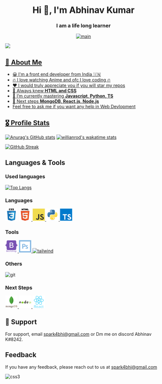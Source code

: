 
<h1 align="center">Hi 👋, I'm Abhinav Kumar</h1>
<h3 align="center">I am a life long learner</h3>

<p align="center"> <a href="" target="_blank" rel="noreferrer"> <img src="https://user-images.githubusercontent.com/101919895/195373627-4cffbb03-102c-4ce7-86b0-eadd1233162d.gif" alt="main" /></a> 
<a href="https://www.w3.org/html/" target="_blank" rel="noreferrer">


![](https://komarev.com/ghpvc/?username=Spark4bhi&style=for-the-badge)


## 🚀 About Me
- 😀 I'm a front end developer from India 🇮🇳
- 🔥 I love watching Anime and ofc I love coding 🔥
- ❤️‍ I would truly appreciate you if you will star my repos 
- 🎯 Always knew **HTML and CSS**
- 🎯 I’m currently mastering **Javascript, Python, TS** 
- 🎯 Next steps **MongoDB, React.js, Node.js**
- Feel free to ask me if you want any help in Web Devlopment

##  🎖️ Profile Stats

[![Anurag's GitHub stats](https://github-readme-stats.vercel.app/api?username=spark4bhi&show_icons=true&theme=midnight-purple)](https://github.com/Spark4bhi/Spark4bhi)
[![willianrod's wakatime stats](https://github-readme-stats.vercel.app/api/wakatime?username=willianrod&layout=compact&theme=midnight-purple)](https://github.com/anuraghazra/github-readme-stats)
 
[![GitHub Streak](http://github-readme-streak-stats.herokuapp.com?user=Spark4bhi&theme=midnight-purple)](https://git.io/streak-stats) 


## Languages & Tools 

### Used languages
[![Top Langs](https://github-readme-stats.vercel.app/api/top-langs/?username=Spark4bhi&layout=compact&theme=midnight-purple)](https://github.com/Spark4bhi/github-readme-stats)

### Languages
<p align="left"> <a href="https://www.w3schools.com/css/" target="_blank" rel="noreferrer"> <img src="https://raw.githubusercontent.com/devicons/devicon/master/icons/css3/css3-original-wordmark.svg" alt="css3" width="40" height="40"/></a> 
<a href="https://www.w3.org/html/" target="_blank" rel="noreferrer"> <img src="https://raw.githubusercontent.com/devicons/devicon/master/icons/html5/html5-original-wordmark.svg" alt="html5" width="40" height="40"/> </a> <a href="https://developer.mozilla.org/en-US/docs/Web/JavaScript" target="_blank" rel="noreferrer"> <img src="https://raw.githubusercontent.com/devicons/devicon/master/icons/javascript/javascript-original.svg" alt="javascript" width="40" height="40"/>
<a href="https://www.python.org" target="_blank" rel="noreferrer"> <img src="https://raw.githubusercontent.com/devicons/devicon/master/icons/python/python-original.svg" alt="python" width="40" height="40"/> </a> <a href="https://www.typescriptlang.org/" target="_blank" rel="noreferrer"> <img src="https://raw.githubusercontent.com/devicons/devicon/master/icons/typescript/typescript-original.svg" alt="typescript" width="40" height="40"/> </a> 

### Tools
 <a href="https://getbootstrap.com" target="_blank" rel="noreferrer"> <img src="https://raw.githubusercontent.com/devicons/devicon/master/icons/bootstrap/bootstrap-plain-wordmark.svg" alt="bootstrap" width="40" height="40"/> </a> <a href="https://git-scm.com/" target="_blank" rel="noreferrer">  </a> <a href="https://www.photoshop.com/en" target="_blank" rel="noreferrer"> <img src="https://raw.githubusercontent.com/devicons/devicon/master/icons/photoshop/photoshop-line.svg" alt="photoshop" width="40" height="40"/> </a> <a href="https://tailwindcss.com/" target="_blank" rel="noreferrer"> <img src="https://www.vectorlogo.zone/logos/tailwindcss/tailwindcss-icon.svg" alt="tailwind" width="40" height="40"/> </a>

### Others
<img src="https://www.vectorlogo.zone/logos/git-scm/git-scm-icon.svg" alt="git" width="40" height="40"/>

### Next Steps
<p align="left"> <a href="https://git-scm.com/" target="_blank" rel="noreferrer">  </a> <a href="https://www.mongodb.com/" target="_blank" rel="noreferrer"> <img src="https://raw.githubusercontent.com/devicons/devicon/master/icons/mongodb/mongodb-original-wordmark.svg" alt="mongodb" width="40" height="40"/> </a> <a href="https://nodejs.org" target="_blank" rel="noreferrer"> <img src="https://raw.githubusercontent.com/devicons/devicon/master/icons/nodejs/nodejs-original-wordmark.svg" alt="nodejs" width="40" height="40"/> </a> <a href="https://www.photoshop.com/en" target="_blank" rel="noreferrer"> </a> <a href="https://reactjs.org/" target="_blank" rel="noreferrer"> <img src="https://raw.githubusercontent.com/devicons/devicon/master/icons/react/react-original-wordmark.svg" alt="react" width="40" height="40"/> </a> </p>




## 📢 Support

For support, email spark4bhi@gmail.com or Dm me on discord Abhinav K#8242.


## Feedback

If you have any feedback, please reach out to us at spark4bhi@gmail.com

<p align="left">  <img src="https://share.creavite.co/hQ7YMAFYdxwmwUFK.gif" alt="css3" width="40" height="40"/>
